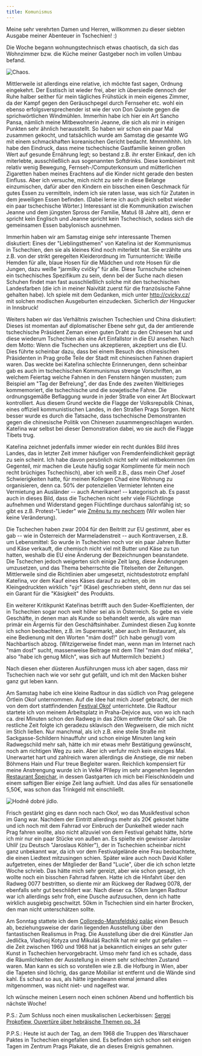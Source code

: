 ```yaml
---
title: Komunismus
---
```


Meine sehr verehrten Damen und Herren, willkommen zu dieser
siebten Ausgabe meiner Abenteuer in Tschechien! :)

Die Woche begann wohnungstechnisch etwas chaotisch, da sich das Wohnzimmer
bzw. die Küche meiner Gastgeber noch im vollen Umbau befand.

![Chaos.]($media$/IMG_20160815_090909.jpg)

Mittlerweile ist allerdings eine relative, ich möchte fast sagen,
Ordnung eingekehrt. Der Esstisch ist wieder frei, aber ich übersiedle
dennoch der Ruhe halber seither für mein tägliches Frühstück in
mein eigenes Zimmer, da der Kampf gegen den Geräuschpegel
durch Fernseher etc. wohl ein ebenso erfolgsversprechender ist
wie der von Don Quixote gegen die sprichwörtlichen Windmühlen.
Immerhin habe ich hier ein Art Sancho Pansa, nämlich
meine Mitbewohnerin Jeanne, die sich als mir in einigen Punkten
sehr ähnlich herausstellt. So haben wir schon ein paar Mal zusammen
gekocht, und tatsächlich wurde am Samstag die gesamte WG mit einem
schmackhaften koreanischen Gericht bedacht. Mmmmhhhh.
Ich habe den Eindruck, dass meine tschechische Gastfamilie keinen
großen Wert auf gesunde Ernährung legt; so bestand z.B. ihr erster Einkauf,
den ich miterlebte, ausschließlich aus sogenannten Softdrinks.
Diese kombiniert mit relativ wenig Bewegung, Fernseh-/Computerkonsum und
mütterlichen Zigaretten haben meines Erachtens auf die Kinder nicht gerade
den besten Einfluss. Aber ich versuche, mich nicht zu sehr in diese Belange
einzumischen, dafür aber den Kindern ein bisschen einen Geschmack
für gutes Essen zu vermitteln, indem ich sie raten lasse, was sich für
Zutaten in dem jeweiligen Essen befinden. (Dabei lerne ich auch gleich
selbst wieder ein paar tschechische Wörter.)
Interessant ist die Kommunikation zwischen Jeanne und dem jüngsten Spross
der Familie, Matuš (8 Jahre alt), denn er spricht kein Englisch und
Jeanne spricht kein Tschechisch, sodass sich die gemeinsamen Essen
babylonisch ausnehmen.

Immerhin haben wir am Samstag einige sehr interessante Themen diskutiert:
Eines der "Lieblingsthemen" von Kateřina ist der Kommunismus in Tschechien,
den sie als kleines Kind noch miterlebt hat. Sie erzählte uns z.B. von
der strikt geregelten Kleiderordnung im Turnunterricht:
Weiße Hemden für alle, blaue Hosen für die Mädchen und rote Hosen für die Jungen,
dazu weiße "jarmilky cvičky" für alle. Diese Turnschuhe scheinen ein
tschechisches Spezifikum zu sein, denn bei der Suche nach diesen Schuhen
findet man fast ausschließlich solche mit den tschechischen Landesfarben
(die ich in meiner Naivität zuerst für die französische Fahne gehalten habe).
Ich spiele mit dem Gedanken, mich unter <http://cvicky.cz/> mit solchen
modischen Ausgeburten einzudecken. Sicherlich *der* Hingucker in Innsbruck!

Weiters haben wir das Verhältnis zwischen Tschechien und China diskutiert:
Dieses ist momentan auf diplomatischer Ebene sehr gut, da der amtierende
tschechische Präsident Zeman einen guten Draht zu den Chinesen hat
und diese wiederum Tschechien als eine Art Einfallstor in die EU ansehen.
Nach dem Motto: Wenn die Tschechen uns akzeptieren, akzeptiert uns die EU.
Dies führte scheinbar dazu, dass bei einem Besuch des chinesischen Präsidenten
in Prag große Teile der Stadt mit chinesischen Fahnen drapiert waren.
Das weckte bei Kateřina schlechte Erinnerungen, denn scheinbar gab es auch
im tschechischen Kommunismus strenge Vorschriften, an welchem Feiertag 
welche Fahnen in den Fenstern hängen mussten; zum Beispiel am
"Tag der Befreiung", der das Ende des zweiten Weltkrieges kommemoriert,
die tschechische und die sowjetische Fahne.
Die ordnungsgemäße Beflaggung wurde in jeder Straße von einer Art Blockwart
kontrolliert. Aus diesem Grund weckte die Flagge der Volksrepublik Chinas,
eines offiziell kommunistischen Landes, in den Straßen Prags Sorgen.
Nicht besser wurde es durch die Tatsache, dass tschechische Demonstranten
gegen die chinesische Politik von Chinesen zusammengeschlagen wurden.
Kateřina war selbst bei dieser Demonstration dabei, wo sie auch
die Flagge Tibets trug.

Kateřina zeichnet jedenfalls immer wieder ein recht dunkles Bild
ihres Landes, das in letzter Zeit immer häufiger von Fremdenfeindlichkeit
geprägt zu sein scheint.
Ich habe davon persönlich nicht sehr viel mitbekommen (im Gegenteil,
mir machen die Leute häufig sogar Komplimente für mein noch recht
brüchiges Tschechisch), aber ich weiß z.B., dass mein Chef Josef
Schwierigkeiten hatte, für meinen Kollegen Chad eine Wohnung
zu organisieren, denn ca. 50% der potenziellen Vermieter lehnten
eine Vermietung an Ausländer -- auch Amerikaner! -- kategorisch ab.
Es passt auch in dieses Bild, dass die Tschechen nicht sehr viele
Flüchtlinge aufnehmen und Widerstand gegen Flüchtlinge durchaus
salonfähig ist; so gibt es z.B. Protest-"Lieder" wie
[Změnu tu my nechcem] (Wir wollen hier keine Veränderung).

Die Tschechen haben zwar 2004 für den Beitritt zur EU gestimmt,
aber es gab -- wie in Österreich der Marmeladenstreit -- auch
Kontraversen, z.B. um Lebensmittel: So wurde in Tschechien
noch vor ein paar Jahren Butter und Käse verkauft, die chemisch nicht
viel mit Butter und Käse zu tun hatten, weshalb die EU eine
Änderung der Bezeichnungen beanstandete. Die Tschechen jedoch
weigerten sich einige Zeit lang, diese Änderungen umzusetzen,
und das Thema beherrschte die Titelseiten der Zeitungen.
Mittlerweile sind die Richtlinien aber umgesetzt, nichtsdestotrotz
empfahl Kateřina, vor dem Kauf eines Käses darauf zu achten,
ob im Kleingedruckten wirklich "sýr" (Käse) geschrieben steht,
denn nur das sei ein Garant für die "Käsigkeit" des Produkts.

Ein weiterer Kritikpunkt Kateřinas betrifft auch den Suder-Koeffizienten,
der in Tschechien sogar noch weit höher sei als in Österreich.
So gebe es viele Geschäfte, in denen man als Kunde so behandelt werde,
als wäre man primär ein Ärgernis für den Geschäftsinhaber.
Zumindest diesen Zug konnte ich schon beobachten, z.B. im Supermarkt,
aber auch im Restaurant, als eine Bedienung mit den Worten "mám dosť!"
(ich habe genug!) vom Nachbartisch abzog.
(Witzigerweise findet man, wenn man im Internet nach "mám dosť" sucht,
massenweise Beitrage mit dem Titel "mám dosť mléka", also
"habe ich genug Milch", was sich auf Muttermilch bezieht.)

Nach diesen eher düsteren Ausführungen muss ich aber sagen,
dass mir Tschechien nach wie vor sehr gut gefällt, und ich mit den
Macken bisher ganz gut leben kann.

Am Samstag habe ich eine kleine Radtour in das südlich von Prag gelegene
Örtlein Okoř unternommen. Auf die Idee hat mich Josef gebracht,
der mich von dem dort stattfindenden [Festival Okoř] unterrichtete.
Die Radtour startete ich von meinem Arbeitsplatz in Praha-Dejvice aus,
von wo ich nach ca. drei Minuten schon den Radweg in das 20km entfernte
Okoř sah. Die restliche Zeit folgte ich geradezu sklavisch den Wegweisern,
die mich nicht im Stich ließen. Nur manchmal, als ich z.B. eine steile Straße
mit Sackgasse-Schildern hinauffuhr und schon einige Minuten lang kein
Radwegschild mehr sah, hätte ich mir etwas mehr Bestätigung gewünscht,
noch am richtigen Weg zu sein. Aber ich verfuhr mich kein einziges Mal.
Unerwartet hart und zahlreich waren allerdings die Anstiege, die mir
neben Böhmens Hain und Flur treue Begleiter waren.
Reichlich kompensiert für meine Anstrengung wurde ich in Velké Přílepy 
im sehr angenehm liegenden [Restaurant Špejchar], in dessen Gastgarten
ich mich bei Fleischknödeln und einem saftigen Bier einige Zeit lang aufhielt.
Und das alles für sensationelle 5,50€, was schon das Trinkgeld mit einschließt.

![Hodně dobré jídlo.]($media$/IMG_20160820_141253.jpg)

Frisch gestärkt ging es dann noch nach Okoř, wo das Musikfestival schon
im Gang war. Nachdem der Eintritt allerdings mehr als 20€ gekostet hätte
und ich noch mit dem Fahrrad vor Einbruch der Dunkelheit wieder nach Prag
fahren wollte, also nicht allzuviel von dem Festival gehabt hätte,
hörte ich mir nur ein paar Stücke von außen an. Es spielte ein gewisser
Jaroslav Uhlíř (zu Deutsch "Jaroslaus Köhler"), der in Tschechien scheinbar
nicht ganz unbekannt war, da ich vor dem Festivalgelände eine Frau beobachtete,
die einen Liedtext mitzusingen schien.
Später wäre auch noch David Koller aufgetreten, eines der Mitglieder der Band
"Lucie", über die ich schon letzte Woche schrieb. Das hätte mich sehr gereizt,
aber wie schon gesagt, ich wollte noch ein bisschen Fahrrad fahren.
Hatte ich die Hinfahrt über den Radweg 0077 bestritten, so diente mir am
Rückweg der Radweg 0078, der ebenfalls sehr gut beschildert war.
Nach dieser ca. 50km langen Radtour war ich allerdings sehr froh,
eine Dusche aufzusuchen, denn ich hatte wirklich ausgiebig geschwitzt.
50km in Tschechien sind ein harter Brocken, den man nicht unterschätzen sollte.

Am Sonntag stattete ich dem [Colloredo-Mansfeldský palác] einen Besuch ab,
beziehungsweise der darin liegenden Ausstellung über den
fantastischen Realismus in Prag.
Die Ausstellung über die drei Künstler Jan Jedlička, Vladivoj Kotyza und
Mikuláš Rachlík hat mir sehr gut gefallen -- die Zeit zwischen 1960 und 1968
hat ja bekanntlich einiges an sehr guter Kunst in Tschechien hervorgebracht.
Umso mehr fand ich es schade, dass die Räumlichkeiten der Ausstellung
in einem sehr schlechten Zustand waren.
Man kann es sich so vorstellen wie z.B. die Hofburg in Wien,
aber die Tapeten sind löchrig, das ganze Mobiliar ist entfernt und
die Wände sind kahl. Es schaut so aus, als hätte irgendwann einmal jemand
alles mitgenommen, was nicht niet- und nagelfest war.

Ich wünsche meinen Lesern noch einen schönen Abend und hoffentlich
bis nächste Woche!

P.S.: Zum Schluss noch einen musikalischen Leckerbissen:
[Sergei Prokofjew, Ouvertüre über hebräische Themen op. 34](https://www.youtube.com/watch?v=S8SYkAGsDW0)

P.P.S.: Heute ist auch der Tag, an dem 1968 die Truppen des
Warschauer Paktes in Tschechien eingefallen sind.
Es befinden sich schon seit einigen Tagen im Zentrum Prags Plakate,
die an dieses Ereignis gemahnen.

[Změnu tu my nechcem]: https://www.youtube.com/watch?v=Igb_qWu0Q9s
[Restaurant Špejchar]: http://restaurant-spejchar.webnode.cz/
[Festival Okoř]: http://www.festivalokor.cz/
[Colloredo-Mansfeldský palác]: https://cs.wikipedia.org/wiki/Colloredo-Mansfeldsk%C3%BD_pal%C3%A1c
